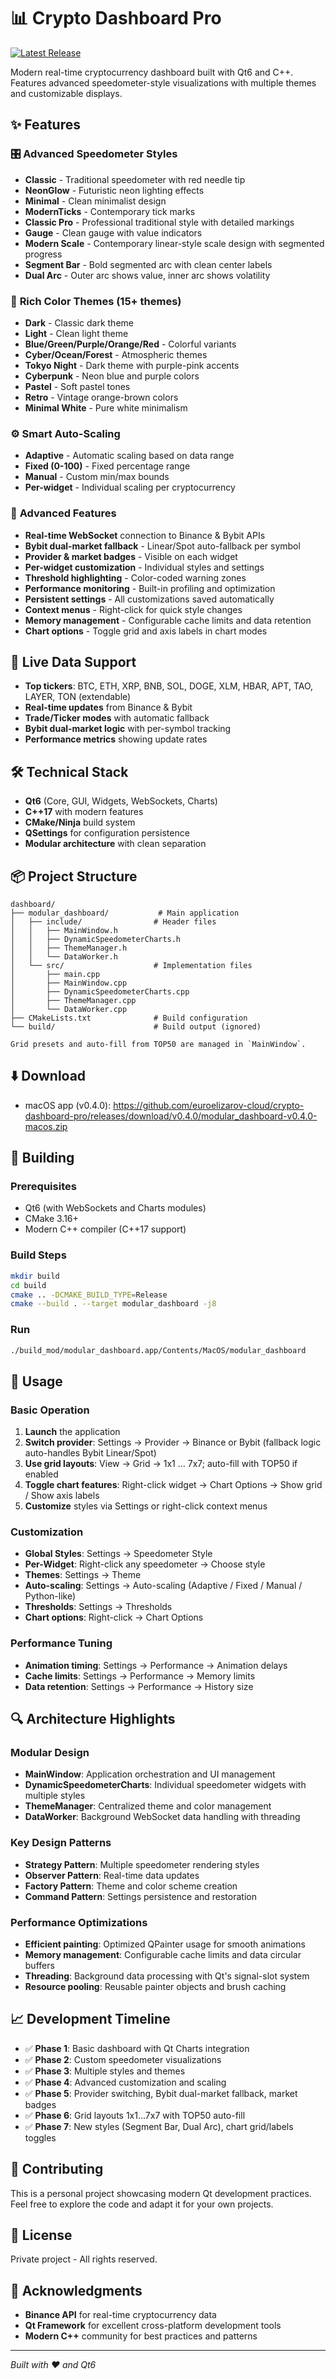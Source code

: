 # 📊 Crypto Dashboard Pro  
[![Latest Release](https://img.shields.io/github/v/release/euroelizarov-cloud/crypto-dashboard-pro?sort=semver&label=latest)](https://github.com/euroelizarov-cloud/crypto-dashboard-pro/releases/latest)

Modern real-time cryptocurrency dashboard built with Qt6 and C++. Features advanced speedometer-style visualizations with multiple themes and customizable displays.

## ✨ Features

### 🎛️ **Advanced Speedometer Styles**
- **Classic** - Traditional speedometer with red needle tip
- **NeonGlow** - Futuristic neon lighting effects
- **Minimal** - Clean minimalist design
- **ModernTicks** - Contemporary tick marks
- **Classic Pro** - Professional traditional style with detailed markings
- **Gauge** - Clean gauge with value indicators
- **Modern Scale** - Contemporary linear-style scale design with segmented progress
- **Segment Bar** - Bold segmented arc with clean center labels
- **Dual Arc** - Outer arc shows value, inner arc shows volatility

### 🎨 **Rich Color Themes (15+ themes)**
- **Dark** - Classic dark theme
- **Light** - Clean light theme
- **Blue/Green/Purple/Orange/Red** - Colorful variants
- **Cyber/Ocean/Forest** - Atmospheric themes
- **Tokyo Night** - Dark theme with purple-pink accents
- **Cyberpunk** - Neon blue and purple colors
- **Pastel** - Soft pastel tones
- **Retro** - Vintage orange-brown colors
- **Minimal White** - Pure white minimalism

### ⚙️ **Smart Auto-Scaling**
- **Adaptive** - Automatic scaling based on data range
- **Fixed (0-100)** - Fixed percentage range
- **Manual** - Custom min/max bounds
- **Per-widget** - Individual scaling per cryptocurrency

### 🔧 **Advanced Features**
- **Real-time WebSocket** connection to Binance & Bybit APIs
- **Bybit dual-market fallback** - Linear/Spot auto-fallback per symbol
- **Provider & market badges** - Visible on each widget
- **Per-widget customization** - Individual styles and settings
- **Threshold highlighting** - Color-coded warning zones
- **Performance monitoring** - Built-in profiling and optimization
- **Persistent settings** - All customizations saved automatically
- **Context menus** - Right-click for quick style changes
- **Memory management** - Configurable cache limits and data retention
- **Chart options** - Toggle grid and axis labels in chart modes

## 🚀 **Live Data Support**
- **Top tickers**: BTC, ETH, XRP, BNB, SOL, DOGE, XLM, HBAR, APT, TAO, LAYER, TON (extendable)
- **Real-time updates** from Binance & Bybit
- **Trade/Ticker modes** with automatic fallback
- **Bybit dual-market logic** with per-symbol tracking
- **Performance metrics** showing update rates

## 🛠️ **Technical Stack**
- **Qt6** (Core, GUI, Widgets, WebSockets, Charts)
- **C++17** with modern features
- **CMake/Ninja** build system
- **QSettings** for configuration persistence
- **Modular architecture** with clean separation

## 📦 **Project Structure**
```
dashboard/
├── modular_dashboard/           # Main application
│   ├── include/                # Header files
│   │   ├── MainWindow.h
│   │   ├── DynamicSpeedometerCharts.h
│   │   ├── ThemeManager.h
│   │   └── DataWorker.h
│   └── src/                    # Implementation files
│       ├── main.cpp
│       ├── MainWindow.cpp
│       ├── DynamicSpeedometerCharts.cpp
│       ├── ThemeManager.cpp
│       └── DataWorker.cpp
├── CMakeLists.txt              # Build configuration
└── build/                      # Build output (ignored)

Grid presets and auto-fill from TOP50 are managed in `MainWindow`.
```

## ⬇️ Download

- macOS app (v0.4.0): https://github.com/euroelizarov-cloud/crypto-dashboard-pro/releases/download/v0.4.0/modular_dashboard-v0.4.0-macos.zip

## 🔨 **Building**

### Prerequisites
- Qt6 (with WebSockets and Charts modules)
- CMake 3.16+
- Modern C++ compiler (C++17 support)

### Build Steps
```bash
mkdir build
cd build
cmake .. -DCMAKE_BUILD_TYPE=Release
cmake --build . --target modular_dashboard -j8
```

### Run
```bash
./build_mod/modular_dashboard.app/Contents/MacOS/modular_dashboard
```

## 🎯 **Usage**

### Basic Operation
1. **Launch** the application
2. **Switch provider**: Settings → Provider → Binance or Bybit (fallback logic auto-handles Bybit Linear/Spot)
3. **Use grid layouts**: View → Grid → 1x1 … 7x7; auto-fill with TOP50 if enabled
4. **Toggle chart features**: Right-click widget → Chart Options → Show grid / Show axis labels
5. **Customize** styles via Settings or right-click context menus

### Customization
- **Global Styles**: Settings → Speedometer Style
- **Per-Widget**: Right-click any speedometer → Choose style
- **Themes**: Settings → Theme
- **Auto-scaling**: Settings → Auto-scaling (Adaptive / Fixed / Manual / Python-like)
- **Thresholds**: Settings → Thresholds
- **Chart options**: Right-click → Chart Options

### Performance Tuning
- **Animation timing**: Settings → Performance → Animation delays
- **Cache limits**: Settings → Performance → Memory limits
- **Data retention**: Settings → Performance → History size

## 🔍 **Architecture Highlights**

### Modular Design
- **MainWindow**: Application orchestration and UI management
- **DynamicSpeedometerCharts**: Individual speedometer widgets with multiple styles
- **ThemeManager**: Centralized theme and color management
- **DataWorker**: Background WebSocket data handling with threading

### Key Design Patterns
- **Strategy Pattern**: Multiple speedometer rendering styles
- **Observer Pattern**: Real-time data updates
- **Factory Pattern**: Theme and color scheme creation
- **Command Pattern**: Settings persistence and restoration

### Performance Optimizations
- **Efficient painting**: Optimized QPainter usage for smooth animations
- **Memory management**: Configurable cache limits and data circular buffers
- **Threading**: Background data processing with Qt's signal-slot system
- **Resource pooling**: Reusable painter objects and brush caching

## 📈 **Development Timeline**
- ✅ **Phase 1**: Basic dashboard with Qt Charts integration
- ✅ **Phase 2**: Custom speedometer visualizations
- ✅ **Phase 3**: Multiple styles and themes
- ✅ **Phase 4**: Advanced customization and scaling
- ✅ **Phase 5**: Provider switching, Bybit dual-market fallback, market badges
- ✅ **Phase 6**: Grid layouts 1x1…7x7 with TOP50 auto-fill
- ✅ **Phase 7**: New styles (Segment Bar, Dual Arc), chart grid/labels toggles

## 🤝 **Contributing**
This is a personal project showcasing modern Qt development practices. Feel free to explore the code and adapt it for your own projects.

## 📄 **License**
Private project - All rights reserved.

## 🙏 **Acknowledgments**
- **Binance API** for real-time cryptocurrency data
- **Qt Framework** for excellent cross-platform development tools
- **Modern C++** community for best practices and patterns

---
*Built with ❤️ and Qt6*